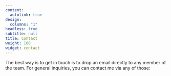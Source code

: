 ```yaml
---
content:
  autolink: true
design:
  columns: "1"
headless: true
subtitle: null
title: Contact
weight: 100
widget: contact
---
```


The best way is to get in touch is to drop an email directly to any member of the team. For general inquiries, you can contact me via any of those: